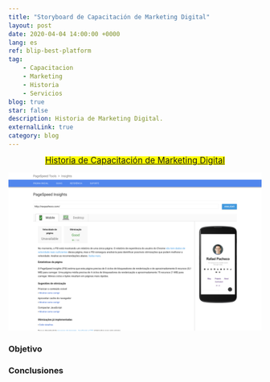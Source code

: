 ```yaml
---
title: "Storyboard de Capacitación de Marketing Digital"
layout: post
date: 2020-04-04 14:00:00 +0000
lang: es
ref: blip-best-platform
tag:
    - Capacitacion
    - Marketing
    - Historia
    - Servicios
blog: true
star: false
description: Historia de Marketing Digital.
externalLink: true
category: blog
---
```



<p align="center"> 
<mark>
<a href="https://public.tableau.com/profile/cite.textil.cam.lidos.cusco#!/vizhome/Marketing-capacitacion/Historia1"><big>Historia de Capacitación de Marketing Digital</big> </a>
</mark>
</p>

![Exemplo de utilização do chatbot no Messenger](../assets/images/2018-06-03-como-melhorar-psi-mobile/after.png)


<h3>Objetivo</h3>

<h3>Conclusiones</h3>

